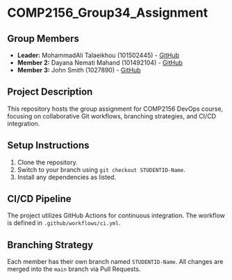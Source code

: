 # COMP2156_Group34_Assignment
## Group Members
- **Leader:** MohammadAli Talaeikhou (101502445) - [GitHub](https://github.com/Mohammadali721)
- **Member 2:** Dayana Nemati Mahand (101492104) - [GitHub](https://github.com/Dayanamahand)
- **Member 3:** John Smith (1027890) - [GitHub](https://github.com/johnsmith)
## Project Description
This repository hosts the group assignment for COMP2156 DevOps course, focusing on
collaborative Git workflows, branching strategies, and CI/CD integration.
## Setup Instructions
1. Clone the repository.
2. Switch to your branch using `git checkout STUDENTID-Name`.
3. Install any dependencies as listed.
## CI/CD Pipeline
The project utilizes GitHub Actions for continuous integration. The workflow is defined
in `.github/workflows/ci.yml`.
## Branching Strategy
Each member has their own branch named `STUDENTID-Name`. All changes are
merged into the `main` branch via Pull Requests.
